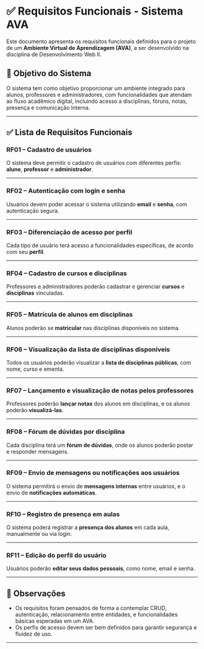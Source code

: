 # ✅ Requisitos Funcionais - Sistema AVA

Este documento apresenta os requisitos funcionais definidos para o projeto de um **Ambiente Virtual de Aprendizagem (AVA)**, a ser desenvolvido na disciplina de Desenvolvimento Web II.

## 🎯 Objetivo do Sistema

O sistema tem como objetivo proporcionar um ambiente integrado para alunos, professores e administradores, com funcionalidades que atendam ao fluxo acadêmico digital, incluindo acesso a disciplinas, fóruns, notas, presença e comunicação interna.

---

## ✅ Lista de Requisitos Funcionais

### **RF01 – Cadastro de usuários**
O sistema deve permitir o cadastro de usuários com diferentes perfis: **aluno**, **professor** e **administrador**.

---

### **RF02 – Autenticação com login e senha**
Usuários devem poder acessar o sistema utilizando **email** e **senha**, com autenticação segura.

---

### **RF03 – Diferenciação de acesso por perfil**
Cada tipo de usuário terá acesso a funcionalidades específicas, de acordo com seu **perfil**.

---

### **RF04 – Cadastro de cursos e disciplinas**
Professores e administradores poderão cadastrar e gerenciar **cursos** e **disciplinas** vinculadas.

---

### **RF05 – Matrícula de alunos em disciplinas**
Alunos poderão se **matricular** nas disciplinas disponíveis no sistema.

---

### **RF06 – Visualização da lista de disciplinas disponíveis**
Todos os usuários poderão visualizar a **lista de disciplinas públicas**, com nome, curso e ementa.

---

### **RF07 – Lançamento e visualização de notas pelos professores**
Professores poderão **lançar notas** dos alunos em disciplinas, e os alunos poderão **visualizá-las**.

---

### **RF08 – Fórum de dúvidas por disciplina**
Cada disciplina terá um **fórum de dúvidas**, onde os alunos poderão postar e responder mensagens.

---

### **RF09 – Envio de mensagens ou notificações aos usuários**
O sistema permitirá o envio de **mensagens internas** entre usuários, e o envio de **notificações automáticas**.

---

### **RF10 – Registro de presença em aulas**
O sistema poderá registrar a **presença dos alunos** em cada aula, manualmente ou via login.

---

### **RF11 – Edição do perfil do usuário**
Usuários poderão **editar seus dados pessoais**, como nome, email e senha.

---

## 📌 Observações
- Os requisitos foram pensados de forma a contemplar CRUD, autenticação, relacionamento entre entidades, e funcionalidades básicas esperadas em um AVA.
- Os perfis de acesso devem ser bem definidos para garantir segurança e fluidez de uso.

---
